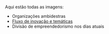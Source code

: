 Aqui estão todas as imagens:
  - Organizações ambidestras
  - [Fluxo de inovação e temáticas](https://github.com/efremfilho/mvp.without.dev/raw/master/pt-br/mvps-mais-comuns/DDCF883D-3928-4BF4-B815-5EFE7784DDF1.png)
  - Divisão de empreendedorismo nos dias atuais
